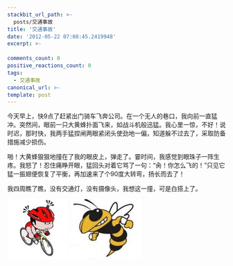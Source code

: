 ```yaml
---
stackbit_url_path: >-
  posts/交通事故
title: '交通事故'
date: '2012-05-22 07:08:45.2419948'
excerpt: >-
  
comments_count: 0
positive_reactions_count: 0
tags: 
  - 交通事故
canonical_url: >-
template: post
---
```

<p>今天早上，快9点了赶紧出门骑车飞奔公司。在一个无人的巷口，我向前一直猛冲。突然间，眼前一只大黄蜂扑面飞来，如战斗机般迅猛。我心里一惊，不好！说时迟，那时快，我两手猛捏闸两眼紧闭头使劲地一偏，知道躲不过去了，采取防备措施减少损伤。</p>  <p>啪！大黄蜂狠狠地撞在了我的眼皮上，弹走了。霎时间，我感觉到眼珠子一阵生疼。我怒了！忍住痛睁开眼，猛回头对着它骂了一句：“肏！你怎么飞的！”只见它猛一振翅便恢复了平衡，再加速来了个90度大转弯，扬长而去了！</p>  <p>我四周瞧了瞧，没有交通灯，没有摄像头，我想这一撞，可是白搭上了。</p>  <p><a href="https://raw.githubusercontent.com/Jeff-Tian/blogengine.net/master/Source/BlogEngine/BlogEngine.NET/App_Data/files/image_567.png"><img style="border-bottom: 0px; border-left: 0px; display: inline; border-top: 0px; border-right: 0px" title="骑自行车" border="0" alt="骑自行车" src="https://raw.githubusercontent.com/Jeff-Tian/blogengine.net/master/Source/BlogEngine/BlogEngine.NET/App_Data/files/image_thumb_269.png" width="140" height="140" /></a> <a href="https://raw.githubusercontent.com/Jeff-Tian/blogengine.net/master/Source/BlogEngine/BlogEngine.NET/App_Data/files/image_568.png"><img style="border-bottom: 0px; border-left: 0px; display: inline; border-top: 0px; border-right: 0px" title="大黄蜂" border="0" alt="大黄蜂" src="https://raw.githubusercontent.com/Jeff-Tian/blogengine.net/master/Source/BlogEngine/BlogEngine.NET/App_Data/files/image_thumb_270.png" width="164" height="139" /></a></p>